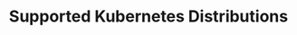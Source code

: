 ---
title: Supported Kubernetes Distributions
sidebar_position: 5
slug: supported-kubernetes-distributions
---